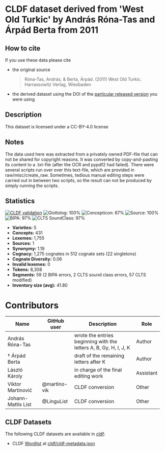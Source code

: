 # CLDF dataset derived from 'West Old Turkic' by András Róna-Tas and Árpád Berta from 2011

## How to cite

If you use these data please cite
- the original source
  > Róna-Tas, András, & Berta, Árpád. (2011) West Old Turkic. Harrassowitz Verlag, Wiesbaden
- the derived dataset using the DOI of the [particular released version](../../releases/) you were using

## Description


This dataset is licensed under a CC-BY-4.0 license

## Notes

The data used here was extracted from a privately owned PDF-file that can not be shared for copyright reasons. It was converted by copy-and-pasting its content to a .txt-file (after the OCR and pypdf2 had failed). There were several scripts run over over this text-file, which are provided in raw/misc/create_raw. Sometimes, tedious manual editing steps were carried out in between two scripts, so the result can not be produced by simply running the scripts.



## Statistics


[![CLDF validation](https://github.com/martino-vic/ronataswestoldturkic/workflows/CLDF-validation/badge.svg)](https://github.com/martino-vic/ronataswestoldturkic/actions?query=workflow%3ACLDF-validation)
![Glottolog: 100%](https://img.shields.io/badge/Glottolog-100%25-brightgreen.svg "Glottolog: 100%")
![Concepticon: 67%](https://img.shields.io/badge/Concepticon-67%25-orange.svg "Concepticon: 67%")
![Source: 100%](https://img.shields.io/badge/Source-100%25-brightgreen.svg "Source: 100%")
![BIPA: 97%](https://img.shields.io/badge/BIPA-97%25-green.svg "BIPA: 97%")
![CLTS SoundClass: 97%](https://img.shields.io/badge/CLTS%20SoundClass-97%25-green.svg "CLTS SoundClass: 97%")

- **Varieties:** 5
- **Concepts:** 431
- **Lexemes:** 1,755
- **Sources:** 1
- **Synonymy:** 1.19
- **Cognacy:** 1,275 cognates in 512 cognate sets (22 singletons)
- **Cognate Diversity:** 0.06
- **Invalid lexemes:** 0
- **Tokens:** 8,308
- **Segments:** 59 (2 BIPA errors, 2 CLTS sound class errors, 57 CLTS modified)
- **Inventory size (avg):** 41.80

# Contributors

Name | GitHub user | Description | Role |
--- | --- | --- | --- |
András Róna-Tas | | wrote the entries beginning with the letters A, B, Gy, H, I, J, K | Author |
† Árpád Berta | | draft of the remaining letters after K | Author |
László Károly | | in charge of the final editing work | Assistant |
Viktor Martinović | @martino-vik | CLDF conversion | Other
Johann-Mattis List | @LinguList| CLDF conversion | Other




## CLDF Datasets

The following CLDF datasets are available in [cldf](cldf):

- CLDF [Wordlist](https://github.com/cldf/cldf/tree/master/modules/Wordlist) at [cldf/cldf-metadata.json](cldf/cldf-metadata.json)